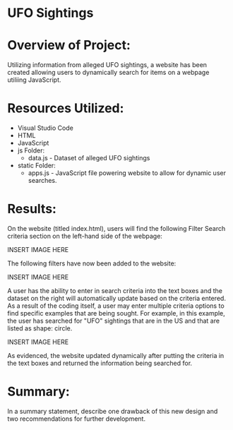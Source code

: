 # UFO Sightings

# Overview of Project: 

Utilizing information from alleged UFO sightings, a website has been created allowing users to dynamically search for items on a webpage utiliing JavaScript. 

# Resources Utilized:
* Visual Studio Code
* HTML
* JavaScript
* js Folder:
    * data.js - Dataset of alleged UFO sightings
* static Folder:
    * apps.js - JavaScript file powering website to allow for dynamic user searches.

# Results: 

On the website (titled index.html), users will find the following Filter Search criteria section on the left-hand side of the webpage:

INSERT IMAGE HERE

The following filters have now been added to the website:

INSERT IMAGE HERE

A user has the ability to enter in search criteria into the text boxes and the dataset on the right will automatically update based on the criteria entered. As a result of the coding itself, a user may enter multiple criteria options to find specific examples that are being sought. For example, in this example, the user has searched for "UFO" sightings that are in the US and that are listed as shape: circle.

INSERT IMAGE HERE

As evidenced, the website updated dynamically after putting the criteria in the text boxes and returned the information being searched for. 

# Summary: 

In a summary statement, describe one drawback of this new design and two recommendations for further development.
